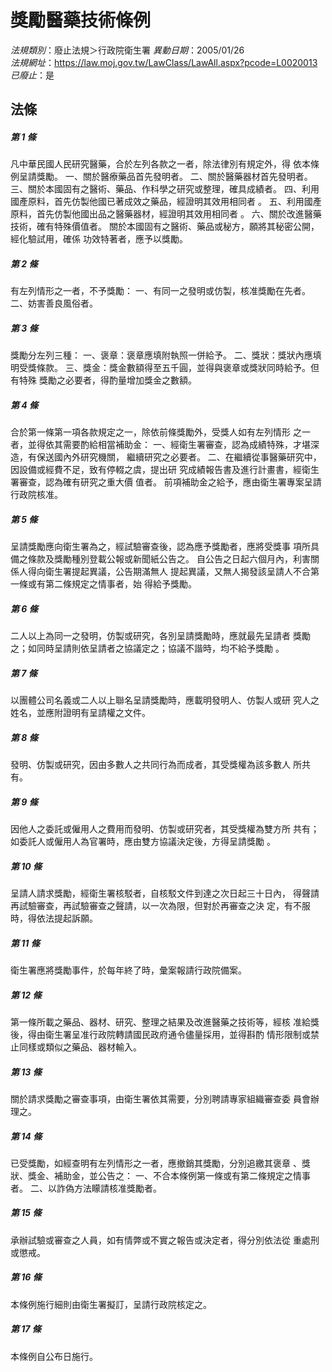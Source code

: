 # 獎勵醫藥技術條例

*法規類別*：廢止法規＞行政院衛生署
*異動日期*：2005/01/26  
*法規網址*：https://law.moj.gov.tw/LawClass/LawAll.aspx?pcode=L0020013
*已廢止*：是


## 法條
##### 第 1 條
凡中華民國人民研究醫藥，合於左列各款之一者，除法律別有規定外，得
依本條例呈請獎勵。
一、關於醫療藥品首先發明者。
二、關於醫藥器材首先發明者。
三、關於本國固有之醫術、藥品、作科學之研究或整理，確具成績者。
四、利用國產原料，首先仿製他國已著成效之藥品，經證明其效用相同者
    。
五、利用國產原料，首先仿製他國出品之醫藥器材，經證明其效用相同者
    。
六、關於改進醫藥技術，確有特殊價值者。
關於本國固有之醫術、藥品或秘方，願將其秘密公開，經化驗試用，確係
功效特著者，應予以獎勵。


##### 第 2 條
有左列情形之一者，不予獎勵：
一、有同一之發明或仿製，核准獎勵在先者。
二、妨害善良風俗者。


##### 第 3 條
獎勵分左列三種：
一、褒章：褒章應填附執照一併給予。
二、獎狀：獎狀內應填明受獎條款。
三、獎金：獎金數額得至五千圓，並得與褒章或獎狀同時給予。但有特殊
    獎勵之必要者，得酌量增加獎金之數額。


##### 第 4 條
合於第一條第一項各款規定之一，除依前條獎勵外，受獎人如有左列情形
之一者，並得依其需要酌給相當補助金：
一、經衛生署審查，認為成績特殊，才堪深造，有保送國內外研究機關，
    繼續研究之必要者。
二、在繼續從事醫藥研究中，因設備或經費不足，致有停輟之虞，提出研
    究成績報告書及進行計畫書，經衛生署審查，認為確有研究之重大價
    值者。
前項補助金之給予，應由衛生署專案呈請行政院核准。


##### 第 5 條
呈請獎勵應向衛生署為之，經試驗審查後，認為應予獎勵者，應將受獎事
項所具備之條款及獎勵種別登載公報或新聞紙公告之。
自公告之日起六個月內，利害關係人得向衛生署提起異議，公告期滿無人
提起異議，又無人揭發該呈請人不合第一條或有第二條規定之情事者，始
得給予獎勵。

##### 第 6 條
二人以上為同一之發明，仿製或研究，各別呈請獎勵時，應就最先呈請者
獎勵之；如同時呈請則依呈請者之協議定之；協議不諧時，均不給予獎勵
。

##### 第 7 條
以團體公司名義或二人以上聯名呈請獎勵時，應載明發明人、仿製人或研
究人之姓名，並應附證明有呈請權之文件。

##### 第 8 條
發明、仿製或研究，因由多數人之共同行為而成者，其受獎權為該多數人
所共有。

##### 第 9 條
因他人之委託或僱用人之費用而發明、仿製或研究者，其受獎權為雙方所
共有；如委託人或僱用人為官署時，應由雙方協議決定後，方得呈請獎勵
。

##### 第 10 條
呈請人請求獎勵，經衛生署核駁者，自核駁文件到達之次日起三十日內，
得聲請再試驗審查，再試驗審查之聲請，以一次為限，但對於再審查之決
定，有不服時，得依法提起訴願。

##### 第 11 條
衛生署應將獎勵事件，於每年終了時，彙案報請行政院備案。

##### 第 12 條
第一條所載之藥品、器材、研究、整理之結果及改進醫藥之技術等，經核
准給獎後，得由衛生署呈准行政院轉請國民政府通令儘量採用，並得斟酌
情形限制或禁止同樣或類似之藥品、器材輸入。

##### 第 13 條
關於請求獎勵之審查事項，由衛生署依其需要，分別聘請專家組織審查委
員會辦理之。

##### 第 14 條
已受獎勵，如經查明有左列情形之一者，應撤銷其獎勵，分別追繳其褒章
、獎狀、獎金、補助金，並公告之：
一、不合本條例第一條或有第二條規定之情事者。
二、以詐偽方法矇請核准獎勵者。


##### 第 15 條
承辦試驗或審查之人員，如有情弊或不實之報告或決定者，得分別依法從
重處刑或懲戒。

##### 第 16 條
本條例施行細則由衛生署擬訂，呈請行政院核定之。

##### 第 17 條
本條例自公布日施行。


